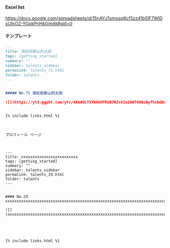 
#### Excel list
https://docs.google.com/spreadsheets/d/15nAYJ1smospKcf5zz41b5lF7WlDxUInO2-YGpkPnHk0/edit#gid=0


####  テンプレート
``` talents_xx.md
---
title: 南紀和歌山釣太郎
tags: [getting_started]
summary: ""
sidebar: talents_sidebar
permalink: talents_71.html
folder: talents
---


##### No.71 南紀和歌山釣太郎

![](https://yt3.ggpht.com/ytc/AKedOLTXYKAkNTMxD7RZsV1niDW76HbcWyfhsbGKdb6Itw=s176-c-k-c0x00ffffff-no-rj)


{% include links.html %}
```


```xxx


プロフィール ページ



```


``` 
---
title: xxxxxxxxxxxxxxxxxxxxxxxxx
tags: [getting_started]
summary: ""
sidebar: talents_sidebar
permalink: talents_29.html
folder: talents
---


#### No.29 xxxxxxxxxxxxxxxxxxxxxxxxxxxxxxxxxxxxxxxxxxxxxxxxxxxxxxxxxxxxxxxxxxxxxxxxxxxxxxxxxxxxxxxxxxxxxxxxxxxxxxxxxxxxxxxx

![](xxxxxxxxxxxxxxxxxxxxxxxxxxxxxxxxxxxxxxxxxxxxxxxxxxxxxxxxxxxxxxxxxxxxxxxxxxxxxxxxxxxxxxxxxxxxxxxxxxxxxxxxxxxxxxxx)





{% include links.html %}

```










